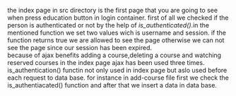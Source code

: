 the index page in src directory is the first page that you are going to see when press education button in login container.
first of all we checked if the person is authenticated or not by the help of <i>is_authenticated()</i>.in the mentioned function we set two values wich is username and session.
if the function returns true we are allowed to see the page otherwise we can not see the page since our session has been expired.<br>
because of ajax benefits adding a course,deleting a course and watching reserved courses in the index page ajax has been used three times.<br>
is_authentication() functin not only used in index page but aslo used before each request to data base. for instance in add-course file first we check the is_authentiacated() function and after that we insert a data in data base. 
